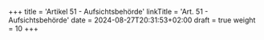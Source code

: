 +++
title = 'Artikel 51 - Aufsichtsbehörde'
linkTitle = 'Art. 51 - Aufsichtsbehörde'
date = 2024-08-27T20:31:53+02:00
draft = true
weight = 10
+++
